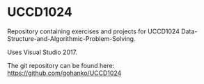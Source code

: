 # UCCD1024
Repository containing exercises and projects for UCCD1024 Data-Structure-and-Algorithmic-Problem-Solving.

Uses Visual Studio 2017.

The git repository can be found here: https://github.com/gohanko/UCCD1024